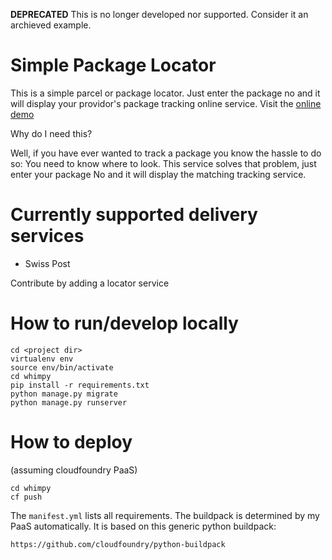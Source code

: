 **DEPRECATED** This is no longer developed nor supported. Consider it an archieved example.

Simple Package Locator
======================

This is a simple parcel or package locator. Just enter the package no and it will display
your providor's package tracking online service. Visit the [online demo](http://whereismypackage.ch/)

Why do I need this?

Well, if you have ever wanted to track a package you know the hassle to do so: You need
to know where to look. This service solves that problem, just enter your package No and
it will display the matching tracking service.

Currently supported delivery services 
=====================================

* Swiss Post

Contribute by adding a locator service

How to run/develop locally
==========================

```
cd <project dir>
virtualenv env
source env/bin/activate
cd whimpy
pip install -r requirements.txt
python manage.py migrate
python manage.py runserver
```

How to deploy
=============

(assuming cloudfoundry PaaS)

```
cd whimpy
cf push
```

The `manifest.yml` lists all requirements. The buildpack is determined by my PaaS automatically.
It is based on this generic python buildpack: 

```
https://github.com/cloudfoundry/python-buildpack
```


